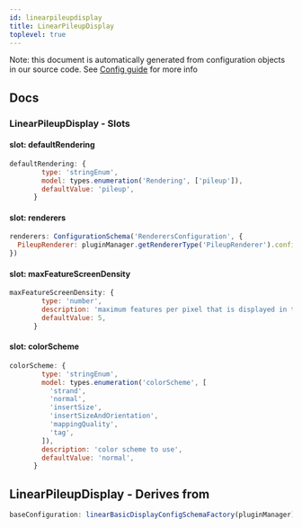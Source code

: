 ```yaml
---
id: linearpileupdisplay
title: LinearPileupDisplay
toplevel: true
---
```


Note: this document is automatically generated from configuration objects in our
source code. See [Config guide](/docs/config_guide) for more info

## Docs

### LinearPileupDisplay - Slots

#### slot: defaultRendering

```js
defaultRendering: {
        type: 'stringEnum',
        model: types.enumeration('Rendering', ['pileup']),
        defaultValue: 'pileup',
      }
```

#### slot: renderers

```js
renderers: ConfigurationSchema('RenderersConfiguration', {
  PileupRenderer: pluginManager.getRendererType('PileupRenderer').configSchema,
})
```

#### slot: maxFeatureScreenDensity

```js
maxFeatureScreenDensity: {
        type: 'number',
        description: 'maximum features per pixel that is displayed in the view',
        defaultValue: 5,
      }
```

#### slot: colorScheme

```js
colorScheme: {
        type: 'stringEnum',
        model: types.enumeration('colorScheme', [
          'strand',
          'normal',
          'insertSize',
          'insertSizeAndOrientation',
          'mappingQuality',
          'tag',
        ]),
        description: 'color scheme to use',
        defaultValue: 'normal',
      }
```

## LinearPileupDisplay - Derives from

```js
baseConfiguration: linearBasicDisplayConfigSchemaFactory(pluginManager)
```
